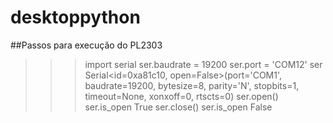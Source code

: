 # desktoppython
##Passos para execução do PL2303
>>>import serial
>>> ser.baudrate = 19200
>>> ser.port = 'COM12'
>>> ser
Serial<id=0xa81c10, open=False>(port='COM1', baudrate=19200, bytesize=8, parity='N', stopbits=1, timeout=None, xonxoff=0, rtscts=0)
>>> ser.open()
>>> ser.is_open
True
>>> ser.close()
>>> ser.is_open
False